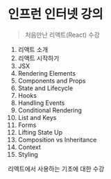# 인프런 인터넷 강의

>처음만난 리액트(React) 수강

1. 리액트 소개
2. 리액트 시작하기
3. JSX
4. Rendering Elements
5. Components and Props
6. State and Lifecycle
7. Hooks
8. Handling Events
9. Conditional Rendering
10. List and Keys
11. Forms
12. Lifting State Up
13. Composition vs Inheritance
14. Context
15. Styling

리액트에서 사용하는 기초에 대한 수강
